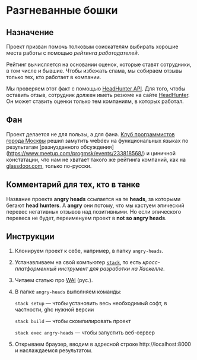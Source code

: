 # Разгневанные бошки

## Назначение

Проект призван помочь толковым соискателям выбирать хорошие места работы с помощью *рейтинга работодателей*.

Рейтинг вычисляется на основании оценок, которые ставят сотрудники, в том числе и бывшие. Чтобы избежать спама,
мы собираем отзывы только тех, кто работает в компании.

Мы проверяем этот факт с помощью [HeadHunter API](https://dev.hh.ru/). Для того, чтобы оставить отзыв, сотрудник
должен иметь резюме на сайте [HeadHunter](https://hh.ru). Он может ставить оценки только тем компаниям, в которых работал.

## Фан

Проект делается не для пользы, а для фана. [Клуб программистов города Москвы](http://www.meetup.com/progmsk/)
решил замутить webdev на функциональных языках по результатам [разнузданного обсуждения] (https://www.meetup.com/progmsk/events/233818568/) и циничной констатации, что нам не хватает такого же рейтинга компаний,
как на [glassdoor.com](https://www.glassdoor.com/Reviews/moscow-reviews-SRCH_IL.0,6_IM1159.htm), только по-русски.

## Комментарий для тех, кто в танке

Название проекта **angry heads** ссылается на те **heads**, за которыми бегают **head hunters**. А **angry** они потому, что
мы кастуем эпический перевес негативных отзывов над позитивными. Но если эпического перевеса не будет, переименуем проект в **not so angry heads**.

## Инструкции

1. Клонируем проект к себе, например, в папку `angry-heads`.

2. Устанавливаем на свой компьютер [`stack`](https://docs.haskellstack.org/en/stable/README/), то есть
   *кросс-платформенный инструмент для разработки на Хаскелле*.

3. Читаем статью про [WAI](http://ruhaskell.org/posts/web/2015/09/01/wai-rpc.html) (рус.).

4. В папке `angry-heads` выполняем команды:

   `stack setup`&nbsp;&mdash; чтобы установить весь необходимый софт, в частности, ghc нужной версии
   
   `stack build`&nbsp;&mdash; чтобы скомпилировать проект
   
   `stack exec angry-heads`&nbsp;&mdash; чтобы запустить веб-сервер

5. Открываем браузер, вводим в адресной строке http://localhost:8000 и наслаждаемся результатом.
